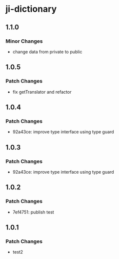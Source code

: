 # ji-dictionary

## 1.1.0

### Minor Changes

- change data from private to public

## 1.0.5

### Patch Changes

- fix getTranslator and refactor

## 1.0.4

### Patch Changes

- 92a43ce: improve type interface using type guard

## 1.0.3

### Patch Changes

- 92a43ce: improve type interface using type guard

## 1.0.2

### Patch Changes

- 7ef4751: publish test

## 1.0.1

### Patch Changes

- test2
